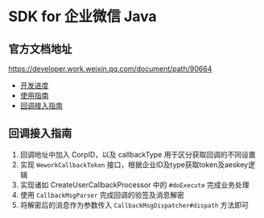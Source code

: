 # SDK for 企业微信 Java

## 官方文档地址

https://developer.work.weixin.qq.com/document/path/90664

- [开发进度](./doc/PROCESSING.md)
- [使用指南](./doc/USE.md)
- [回调接入指南](./doc/CALLBACK.md)


## 回调接入指南
1. 回调地址中加入 CorpID，以及 callbackType 用于区分获取回调的不同设置
2. 实现 `WeworkCallbackToken` 接口，根据企业ID及type获取token及aeskey逻辑
3. 实现诸如 CreateUserCallbackProcessor 中的 `#doExecute` 完成业务处理
4. 使用 `CallbackMsgParser` 完成回调的验签及消息解密
5. 将解密后的消息作为参数传入 `CallbackMsgDispatcher#dispath` 方法即可